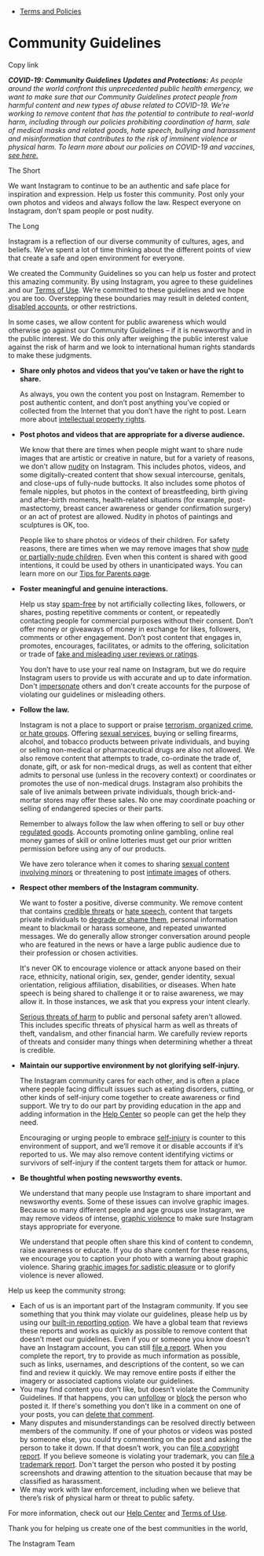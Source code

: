 *   [Terms and Policies](https://help.instagram.com/1417489251945243/?helpref=breadcrumb)

Community Guidelines
====================

Copy link

_**COVID-19: Community Guidelines Updates and Protections:** As people around the world confront this unprecedented public health emergency, we want to make sure that our Community Guidelines protect people from harmful content and new types of abuse related to COVID-19. We’re working to remove content that has the potential to contribute to real-world harm, including through our policies prohibiting coordination of harm, sale of medical masks and related goods, hate speech, bullying and harassment and misinformation that contributes to the risk of imminent violence or physical harm. To learn more about our policies on COVID-19 and vaccines, [see here.](https://help.instagram.com/697825587576762?helpref=faq_content)_

The Short

We want Instagram to continue to be an authentic and safe place for inspiration and expression. Help us foster this community. Post only your own photos and videos and always follow the law. Respect everyone on Instagram, don’t spam people or post nudity.

The Long

Instagram is a reflection of our diverse community of cultures, ages, and beliefs. We’ve spent a lot of time thinking about the different points of view that create a safe and open environment for everyone.

We created the Community Guidelines so you can help us foster and protect this amazing community. By using Instagram, you agree to these guidelines and our [Terms of Use](https://www.instagram.com/legal/terms). We’re committed to these guidelines and we hope you are too. Overstepping these boundaries may result in deleted content, [disabled accounts](https://help.instagram.com/366993040048856?helpref=faq_content), or other restrictions.

In some cases, we allow content for public awareness which would otherwise go against our Community Guidelines – if it is newsworthy and in the public interest. We do this only after weighing the public interest value against the risk of harm and we look to international human rights standards to make these judgments.

*   **Share only photos and videos that you’ve taken or have the right to share.**
    
    As always, you own the content you post on Instagram. Remember to post authentic content, and don’t post anything you’ve copied or collected from the Internet that you don’t have the right to post. Learn more about [intellectual property rights](https://help.instagram.com/126382350847838?helpref=faq_content).
    
*   **Post photos and videos that are appropriate for a diverse audience.**
    
    We know that there are times when people might want to share nude images that are artistic or creative in nature, but for a variety of reasons, we don’t allow [nudity](https://l.instagram.com/?u=https%3A%2F%2Fwww.facebook.com%2Fcommunitystandards%2Fadult_nudity_sexual_activity&e=AT3u7YGGbVr8iFvdusPT9CWKKyj7XxWApOB0HGrJliIzg9fe2BPRbTwaOmnOEDvuypB8P17TKJCeyAdqR_ifeUZNL301HYZrXTUS2MHMgIpIZ6Sr6B7sjDTe68iNbVjsAWrkUppu_kDfVqjTj5SsNIZEHucOPifz8pwCtg) on Instagram. This includes photos, videos, and some digitally-created content that show sexual intercourse, genitals, and close-ups of fully-nude buttocks. It also includes some photos of female nipples, but photos in the context of breastfeeding, birth giving and after-birth moments, health-related situations (for example, post-mastectomy, breast cancer awareness or gender confirmation surgery) or an act of protest are allowed. Nudity in photos of paintings and sculptures is OK, too.
    
    People like to share photos or videos of their children. For safety reasons, there are times when we may remove images that show [nude or partially-nude children](https://l.instagram.com/?u=https%3A%2F%2Fwww.facebook.com%2Fcommunitystandards%2Fchild_nudity_sexual_exploitation&e=AT3u7YGGbVr8iFvdusPT9CWKKyj7XxWApOB0HGrJliIzg9fe2BPRbTwaOmnOEDvuypB8P17TKJCeyAdqR_ifeUZNL301HYZrXTUS2MHMgIpIZ6Sr6B7sjDTe68iNbVjsAWrkUppu_kDfVqjTj5SsNIZEHucOPifz8pwCtg). Even when this content is shared with good intentions, it could be used by others in unanticipated ways. You can learn more on our [Tips for Parents page](https://help.instagram.com/154475974694511/?helpref=faq_content).
    
*   **Foster meaningful and genuine interactions.**
    
    Help us stay [spam-free](https://l.instagram.com/?u=https%3A%2F%2Fwww.facebook.com%2Fcommunitystandards%2Fspam&e=AT3u7YGGbVr8iFvdusPT9CWKKyj7XxWApOB0HGrJliIzg9fe2BPRbTwaOmnOEDvuypB8P17TKJCeyAdqR_ifeUZNL301HYZrXTUS2MHMgIpIZ6Sr6B7sjDTe68iNbVjsAWrkUppu_kDfVqjTj5SsNIZEHucOPifz8pwCtg) by not artificially collecting likes, followers, or shares, posting repetitive comments or content, or repeatedly contacting people for commercial purposes without their consent. Don’t offer money or giveaways of money in exchange for likes, followers, comments or other engagement. Don’t post content that engages in, promotes, encourages, facilitates, or admits to the offering, solicitation or trade of [fake and misleading user reviews or ratings](https://l.instagram.com/?u=https%3A%2F%2Fwww.facebook.com%2Fcommunitystandards%2Ffraud_deception&e=AT3u7YGGbVr8iFvdusPT9CWKKyj7XxWApOB0HGrJliIzg9fe2BPRbTwaOmnOEDvuypB8P17TKJCeyAdqR_ifeUZNL301HYZrXTUS2MHMgIpIZ6Sr6B7sjDTe68iNbVjsAWrkUppu_kDfVqjTj5SsNIZEHucOPifz8pwCtg).
    
    You don’t have to use your real name on Instagram, but we do require Instagram users to provide us with accurate and up to date information. Don't [impersonate](https://l.instagram.com/?u=https%3A%2F%2Fwww.facebook.com%2Fcommunitystandards%2Fmisrepresentation&e=AT3u7YGGbVr8iFvdusPT9CWKKyj7XxWApOB0HGrJliIzg9fe2BPRbTwaOmnOEDvuypB8P17TKJCeyAdqR_ifeUZNL301HYZrXTUS2MHMgIpIZ6Sr6B7sjDTe68iNbVjsAWrkUppu_kDfVqjTj5SsNIZEHucOPifz8pwCtg) others and don't create accounts for the purpose of violating our guidelines or misleading others.
    
*   **Follow the law.**
    
    Instagram is not a place to support or praise [terrorism, organized crime, or hate groups](https://l.instagram.com/?u=https%3A%2F%2Fwww.facebook.com%2Fcommunitystandards%2Fdangerous_individuals_organizations&e=AT3u7YGGbVr8iFvdusPT9CWKKyj7XxWApOB0HGrJliIzg9fe2BPRbTwaOmnOEDvuypB8P17TKJCeyAdqR_ifeUZNL301HYZrXTUS2MHMgIpIZ6Sr6B7sjDTe68iNbVjsAWrkUppu_kDfVqjTj5SsNIZEHucOPifz8pwCtg). Offering [sexual services](https://l.instagram.com/?u=https%3A%2F%2Fwww.facebook.com%2Fcommunitystandards%2Fsexual_solicitation&e=AT3u7YGGbVr8iFvdusPT9CWKKyj7XxWApOB0HGrJliIzg9fe2BPRbTwaOmnOEDvuypB8P17TKJCeyAdqR_ifeUZNL301HYZrXTUS2MHMgIpIZ6Sr6B7sjDTe68iNbVjsAWrkUppu_kDfVqjTj5SsNIZEHucOPifz8pwCtg), buying or selling firearms, alcohol, and tobacco products between private individuals, and buying or selling non-medical or pharmaceutical drugs are also not allowed. We also remove content that attempts to trade, co-ordinate the trade of, donate, gift, or ask for non-medical drugs, as well as content that either admits to personal use (unless in the recovery context) or coordinates or promotes the use of non-medical drugs. Instagram also prohibits the sale of live animals between private individuals, though brick-and-mortar stores may offer these sales. No one may coordinate poaching or selling of endangered species or their parts.
    
    Remember to always follow the law when offering to sell or buy other [regulated goods](https://l.instagram.com/?u=https%3A%2F%2Fwww.facebook.com%2Fcommunitystandards%2Fregulated_goods&e=AT3u7YGGbVr8iFvdusPT9CWKKyj7XxWApOB0HGrJliIzg9fe2BPRbTwaOmnOEDvuypB8P17TKJCeyAdqR_ifeUZNL301HYZrXTUS2MHMgIpIZ6Sr6B7sjDTe68iNbVjsAWrkUppu_kDfVqjTj5SsNIZEHucOPifz8pwCtg). Accounts promoting online gambling, online real money games of skill or online lotteries must get our prior written permission before using any of our products.
    
    We have zero tolerance when it comes to sharing [sexual content involving minors](https://l.instagram.com/?u=https%3A%2F%2Fwww.facebook.com%2Fcommunitystandards%2Fchild_nudity_sexual_exploitation&e=AT3u7YGGbVr8iFvdusPT9CWKKyj7XxWApOB0HGrJliIzg9fe2BPRbTwaOmnOEDvuypB8P17TKJCeyAdqR_ifeUZNL301HYZrXTUS2MHMgIpIZ6Sr6B7sjDTe68iNbVjsAWrkUppu_kDfVqjTj5SsNIZEHucOPifz8pwCtg) or threatening to post [intimate images](https://l.instagram.com/?u=https%3A%2F%2Fwww.facebook.com%2Fcommunitystandards%2Fsexual_exploitation_adults&e=AT3u7YGGbVr8iFvdusPT9CWKKyj7XxWApOB0HGrJliIzg9fe2BPRbTwaOmnOEDvuypB8P17TKJCeyAdqR_ifeUZNL301HYZrXTUS2MHMgIpIZ6Sr6B7sjDTe68iNbVjsAWrkUppu_kDfVqjTj5SsNIZEHucOPifz8pwCtg) of others.
    
*   **Respect other members of the Instagram community.**
    
    We want to foster a positive, diverse community. We remove content that contains [credible threats](https://l.instagram.com/?u=https%3A%2F%2Fwww.facebook.com%2Fcommunitystandards%2Fcredible_violence&e=AT3u7YGGbVr8iFvdusPT9CWKKyj7XxWApOB0HGrJliIzg9fe2BPRbTwaOmnOEDvuypB8P17TKJCeyAdqR_ifeUZNL301HYZrXTUS2MHMgIpIZ6Sr6B7sjDTe68iNbVjsAWrkUppu_kDfVqjTj5SsNIZEHucOPifz8pwCtg) or [hate speech](https://l.instagram.com/?u=https%3A%2F%2Fwww.facebook.com%2Fcommunitystandards%2Fhate_speech&e=AT3u7YGGbVr8iFvdusPT9CWKKyj7XxWApOB0HGrJliIzg9fe2BPRbTwaOmnOEDvuypB8P17TKJCeyAdqR_ifeUZNL301HYZrXTUS2MHMgIpIZ6Sr6B7sjDTe68iNbVjsAWrkUppu_kDfVqjTj5SsNIZEHucOPifz8pwCtg), content that targets private individuals to [degrade or shame them](https://l.instagram.com/?u=https%3A%2F%2Fwww.facebook.com%2Fcommunitystandards%2Fbullying&e=AT3u7YGGbVr8iFvdusPT9CWKKyj7XxWApOB0HGrJliIzg9fe2BPRbTwaOmnOEDvuypB8P17TKJCeyAdqR_ifeUZNL301HYZrXTUS2MHMgIpIZ6Sr6B7sjDTe68iNbVjsAWrkUppu_kDfVqjTj5SsNIZEHucOPifz8pwCtg), personal information meant to blackmail or harass someone, and repeated unwanted messages. We do generally allow stronger conversation around people who are featured in the news or have a large public audience due to their profession or chosen activities.
    
    It's never OK to encourage violence or attack anyone based on their race, ethnicity, national origin, sex, gender, gender identity, sexual orientation, religious affiliation, disabilities, or diseases. When hate speech is being shared to challenge it or to raise awareness, we may allow it. In those instances, we ask that you express your intent clearly.
    
    [Serious threats of harm](https://l.instagram.com/?u=https%3A%2F%2Fwww.facebook.com%2Fcommunitystandards%2Fcredible_violence&e=AT3u7YGGbVr8iFvdusPT9CWKKyj7XxWApOB0HGrJliIzg9fe2BPRbTwaOmnOEDvuypB8P17TKJCeyAdqR_ifeUZNL301HYZrXTUS2MHMgIpIZ6Sr6B7sjDTe68iNbVjsAWrkUppu_kDfVqjTj5SsNIZEHucOPifz8pwCtg) to public and personal safety aren't allowed. This includes specific threats of physical harm as well as threats of theft, vandalism, and other financial harm. We carefully review reports of threats and consider many things when determining whether a threat is credible.
    
*   **Maintain our supportive environment by not glorifying self-injury.**
    
    The Instagram community cares for each other, and is often a place where people facing difficult issues such as eating disorders, cutting, or other kinds of self-injury come together to create awareness or find support. We try to do our part by providing education in the app and adding information in the [Help Center](https://help.instagram.com/) so people can get the help they need.
    
    Encouraging or urging people to embrace [self-injury](https://l.instagram.com/?u=https%3A%2F%2Fwww.facebook.com%2Fcommunitystandards%2Fsuicide_self_injury_violence&e=AT3u7YGGbVr8iFvdusPT9CWKKyj7XxWApOB0HGrJliIzg9fe2BPRbTwaOmnOEDvuypB8P17TKJCeyAdqR_ifeUZNL301HYZrXTUS2MHMgIpIZ6Sr6B7sjDTe68iNbVjsAWrkUppu_kDfVqjTj5SsNIZEHucOPifz8pwCtg) is counter to this environment of support, and we’ll remove it or disable accounts if it’s reported to us. We may also remove content identifying victims or survivors of self-injury if the content targets them for attack or humor.
    
*   **Be thoughtful when posting newsworthy events.**
    
    We understand that many people use Instagram to share important and newsworthy events. Some of these issues can involve graphic images. Because so many different people and age groups use Instagram, we may remove videos of intense, [graphic violence](https://l.instagram.com/?u=https%3A%2F%2Fwww.facebook.com%2Fcommunitystandards%2Fgraphic_violence&e=AT3u7YGGbVr8iFvdusPT9CWKKyj7XxWApOB0HGrJliIzg9fe2BPRbTwaOmnOEDvuypB8P17TKJCeyAdqR_ifeUZNL301HYZrXTUS2MHMgIpIZ6Sr6B7sjDTe68iNbVjsAWrkUppu_kDfVqjTj5SsNIZEHucOPifz8pwCtg) to make sure Instagram stays appropriate for everyone.
    
    We understand that people often share this kind of content to condemn, raise awareness or educate. If you do share content for these reasons, we encourage you to caption your photo with a warning about graphic violence. Sharing [graphic images for sadistic pleasure](https://l.instagram.com/?u=https%3A%2F%2Fwww.facebook.com%2Fcommunitystandards%2Fcruel_insensitive&e=AT3u7YGGbVr8iFvdusPT9CWKKyj7XxWApOB0HGrJliIzg9fe2BPRbTwaOmnOEDvuypB8P17TKJCeyAdqR_ifeUZNL301HYZrXTUS2MHMgIpIZ6Sr6B7sjDTe68iNbVjsAWrkUppu_kDfVqjTj5SsNIZEHucOPifz8pwCtg) or to glorify violence is never allowed.
    

Help us keep the community strong:

*   Each of us is an important part of the Instagram community. If you see something that you think may violate our guidelines, please help us by using our [built-in reporting option](https://help.instagram.com/165828726894770?helpref=faq_content). We have a global team that reviews these reports and works as quickly as possible to remove content that doesn’t meet our guidelines. Even if you or someone you know doesn’t have an Instagram account, you can still [file a report](https://help.instagram.com/contact/383679321740945). When you complete the report, try to provide as much information as possible, such as links, usernames, and descriptions of the content, so we can find and review it quickly. We may remove entire posts if either the imagery or associated captions violate our guidelines.
*   You may find content you don’t like, but doesn’t violate the Community Guidelines. If that happens, you can [unfollow](https://help.instagram.com/286340048138725?helpref=faq_content) or [block](https://help.instagram.com/426700567389543/?helpref=faq_content) the person who posted it. If there's something you don't like in a comment on one of your posts, you can [delete that comment](https://help.instagram.com/289098941190483?helpref=faq_content).
*   Many disputes and misunderstandings can be resolved directly between members of the community. If one of your photos or videos was posted by someone else, you could try commenting on the post and asking the person to take it down. If that doesn’t work, you can [file a copyright report](https://help.instagram.com/126382350847838?helpref=faq_content). If you believe someone is violating your trademark, you can [file a trademark report](https://help.instagram.com/222826637847963?helpref=faq_content). Don't target the person who posted it by posting screenshots and drawing attention to the situation because that may be classified as harassment.
*   We may work with law enforcement, including when we believe that there’s risk of physical harm or threat to public safety.

For more information, check out our [Help Center](https://help.instagram.com/) and [Terms of Use](https://l.instagram.com/?u=http%3A%2F%2Finstagram.com%2Flegal%2Fterms%2F%23&e=AT3u7YGGbVr8iFvdusPT9CWKKyj7XxWApOB0HGrJliIzg9fe2BPRbTwaOmnOEDvuypB8P17TKJCeyAdqR_ifeUZNL301HYZrXTUS2MHMgIpIZ6Sr6B7sjDTe68iNbVjsAWrkUppu_kDfVqjTj5SsNIZEHucOPifz8pwCtg).

Thank you for helping us create one of the best communities in the world,

The Instagram Team